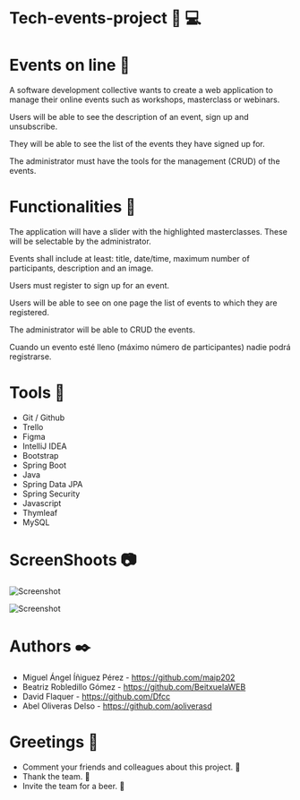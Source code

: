 # Tech-events-project :iphone: :computer:

Events on line :date:
=======
A software development collective wants to create a web application to manage their online events such as workshops, masterclass or webinars.

Users will be able to see the description of an event, sign up and unsubscribe. 

They will be able to see the list of the events they have signed up for. 

The administrator must have the tools for the management (CRUD) of the events.

# Functionalities :floppy_disk:

The application will have a slider with the highlighted masterclasses. These will be selectable by the administrator.

Events shall include at least: title, date/time, maximum number of participants, description and an image.

Users must register to sign up for an event.

Users will be able to see on one page the list of events to which they are registered.

The administrator will be able to CRUD the events.

Cuando un evento esté lleno (máximo número de participantes) nadie podrá registrarse.

# Tools :hammer:
- Git / Github
- Trello
- Figma
- IntelliJ IDEA
- Bootstrap
- Spring Boot
- Java 
- Spring Data JPA
- Spring Security
- Javascript
- Thymleaf
- MySQL


# ScreenShoots :camera:

![Screenshot](images/desktop.PNG)

![Screenshot](images/mobile.PNG)


# Authors ✒️
- Miguel Ángel Íñiguez Pérez - https://github.com/maip202
- Beatriz Robledillo Gómez - https://github.com/BeitxuelaWEB
- David Flaquer - https://github.com/Dfcc
- Abel Oliveras Delso - https://github.com/aoliverasd

# Greetings :gift:
- Comment your friends and colleagues about this project. :loudspeaker:
- Thank the team. :slightly_smiling_face:
- Invite the team for a beer. :beer:
